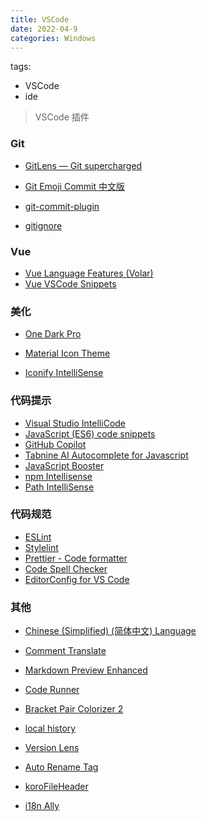 ```yaml
---
title: VSCode
date: 2022-04-9
categories: Windows
---
```

tags:
- VSCode
- ide

>VSCode 插件

### Git

- [GitLens — Git supercharged](https://marketplace.visualstudio.com/items?itemName=eamodio.gitlens)
- [Git Emoji Commit 中文版](https://marketplace.visualstudio.com/items?itemName=maixiaojie.git-emoji-zh)

- [git-commit-plugin](https://marketplace.visualstudio.com/items?itemName=redjue.git-commit-plugin)

- [gitignore](https://marketplace.visualstudio.com/items?itemName=codezombiech.gitignore) 

### Vue

- [Vue Language Features (Volar)](https://marketplace.visualstudio.com/items?itemName=johnsoncodehk.volar)
- [Vue VSCode Snippets](https://marketplace.visualstudio.com/items?itemName=sdras.vue-vscode-snippets)

### 美化

- [One Dark Pro](https://marketplace.visualstudio.com/items?itemName=zhuangtongfa.Material-theme)
- [Material Icon Theme](https://marketplace.visualstudio.com/items?itemName=PKief.material-icon-theme)

- [Iconify IntelliSense](https://marketplace.visualstudio.com/items?itemName=antfu.iconify)

### 代码提示

- [Visual Studio IntelliCode](https://marketplace.visualstudio.com/items?itemName=VisualStudioExptTeam.vscodeintellicode)
- [JavaScript (ES6) code snippets](https://marketplace.visualstudio.com/items?itemName=xabikos.JavaScriptSnippets)
- [GitHub Copilot]()
- [Tabnine AI Autocomplete for Javascript](https://marketplace.visualstudio.com/items?itemName=TabNine.tabnine-vscode)
- [JavaScript Booster](https://marketplace.visualstudio.com/items?itemName=sburg.vscode-javascript-booster)
- [npm Intellisense](https://marketplace.visualstudio.com/items?itemName=christian-kohler.npm-intellisense)
- [Path IntelliSense](https://marketplace.visualstudio.com/items?itemName=christian-kohler.path-intellisense)

### 代码规范

- [ESLint](https://marketplace.visualstudio.com/items?itemName=dbaeumer.vscode-eslint)
- [Stylelint](https://marketplace.visualstudio.com/items?itemName=stylelint.vscode-stylelint)
- [Prettier - Code formatter](https://marketplace.visualstudio.com/items?itemName=esbenp.prettier-vscode)
- [Code Spell Checker](https://marketplace.visualstudio.com/items?itemName=streetsidesoftware.code-spell-checker)
- [EditorConfig for VS Code](https://marketplace.visualstudio.com/items?itemName=EditorConfig.EditorConfig)

### 其他

- [Chinese (Simplified) (简体中文) Language](https://marketplace.visualstudio.com/items?itemName=MS-CEINTL.vscode-language-pack-zh-hans)

- [Comment Translate](https://marketplace.visualstudio.com/items?itemName=intellsmi.comment-translate)

- [Markdown Preview Enhanced](https://marketplace.visualstudio.com/items?itemName=shd101wyy.markdown-preview-enhanced)

- [Code Runner](https://marketplace.visualstudio.com/items?itemName=formulahendry.code-runner)

- [Bracket Pair Colorizer 2](https://marketplace.visualstudio.com/items?itemName=CoenraadS.bracket-pair-colorizer-2)

- [local history](https://marketplace.visualstudio.com/items?itemName=xyz.local-history)

- [Version Lens](https://marketplace.visualstudio.com/items?itemName=pflannery.vscode-versionlens)

- [Auto Rename Tag](https://marketplace.visualstudio.com/items?itemName=formulahendry.auto-rename-tag)

- [koroFileHeader](https://marketplace.visualstudio.com/items?itemName=OBKoro1.korofileheader)

- [i18n Ally](https://marketplace.visualstudio.com/items?itemName=Lokalise.i18n-ally)

  

  

  

  

  


